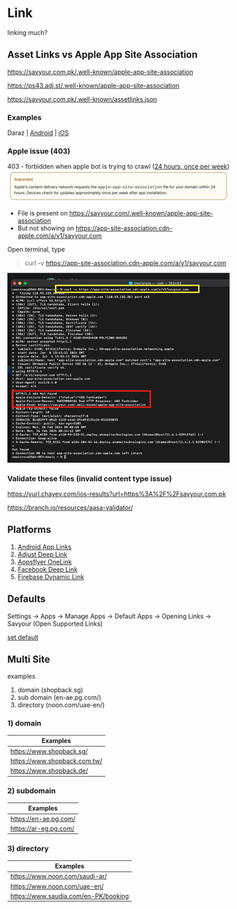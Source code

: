 # Link
linking much?

## Asset Links vs Apple App Site Association

https://savyour.com.pk/.well-known/apple-app-site-association

https://ps43.adj.st/.well-known/apple-app-site-association

https://savyour.com.pk/.well-known/assetlinks.json

### Examples
 Daraz | [Android](https://daraz.pk/.well-known/assetlinks.json) | [iOS](https://daraz.pk//.well-known/apple-app-site-association)

### Apple issue (403)
403 - forbidden when apple bot is trying to crawl ([24 hours, once per week](https://developer.apple.com/documentation/xcode/supporting-associated-domains))
![apple timeline](!/apple-timeline.png)


- File is present on https://savyour.com/.well-known/apple-app-site-association
- But not showing on https://app-site-association.cdn-apple.com/a/v1/savyour.com 

Open terminal, type
> curl -v https://app-site-association.cdn-apple.com/a/v1/savyour.com

![apple server forbidden](!/apple-server-forbidden.png)


### Validate these files (invalid content type issue)

https://yurl.chayev.com/ios-results?url=https%3A%2F%2Fsavyour.com.pk

https://branch.io/resources/aasa-validator/

## Platforms
1. [Android App Links](Android)
2. [Adjust Deep Link](Adjust)
3. [Appsflyer OneLink](Appsflyer)
4. [Facebook Deep Link](Facebook)
5. [Firebase Dynamic Link](Firebase)

## Defaults
Settings -> Apps -> Manage Apps -> Default Apps -> Opening Links -> Savyour (Open Supported Links)

[set default](Default)

## Multi Site
examples

1. domain (shopback.sg)
2. sub domain (en-ae.pg.com/)
3. directory (noon.com/uae-en/)

### 1) domain

|Examples|
|---|
|https://www.shopback.sg/|
|https://www.shopback.com.tw/|
|https://www.shopback.de/|


### 2) subdomain

|Examples|
|---|
|https://en-ae.pg.com/|
|https://ar-eg.pg.com/|

### 3) directory

|Examples|
|---|
|https://www.noon.com/saudi-ar/|
|https://www.noon.com/uae-en/|
|https://www.saudia.com/en-PK/booking|


